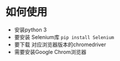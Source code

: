 
# 如何使用
- 安装python 3 
- 要安装 Selenium库  `pip install Selenium`
- 要下载 对应浏览器版本的chromedriver
- 需要安装Google Chrom浏览器

